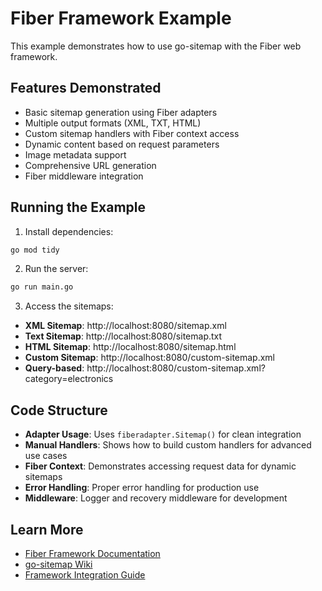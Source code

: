# Fiber Framework Example

This example demonstrates how to use go-sitemap with the Fiber web framework.

## Features Demonstrated

- Basic sitemap generation using Fiber adapters
- Multiple output formats (XML, TXT, HTML)
- Custom sitemap handlers with Fiber context access
- Dynamic content based on request parameters
- Image metadata support
- Comprehensive URL generation
- Fiber middleware integration

## Running the Example

1. Install dependencies:
```bash
go mod tidy
```

2. Run the server:
```bash
go run main.go
```

3. Access the sitemaps:
- **XML Sitemap**: http://localhost:8080/sitemap.xml
- **Text Sitemap**: http://localhost:8080/sitemap.txt
- **HTML Sitemap**: http://localhost:8080/sitemap.html
- **Custom Sitemap**: http://localhost:8080/custom-sitemap.xml
- **Query-based**: http://localhost:8080/custom-sitemap.xml?category=electronics

## Code Structure

- **Adapter Usage**: Uses `fiberadapter.Sitemap()` for clean integration
- **Manual Handlers**: Shows how to build custom handlers for advanced use cases
- **Fiber Context**: Demonstrates accessing request data for dynamic sitemaps
- **Error Handling**: Proper error handling for production use
- **Middleware**: Logger and recovery middleware for development

## Learn More

- [Fiber Framework Documentation](https://docs.gofiber.io/)
- [go-sitemap Wiki](../../wiki/)
- [Framework Integration Guide](../../wiki/Framework-Integration.md)
